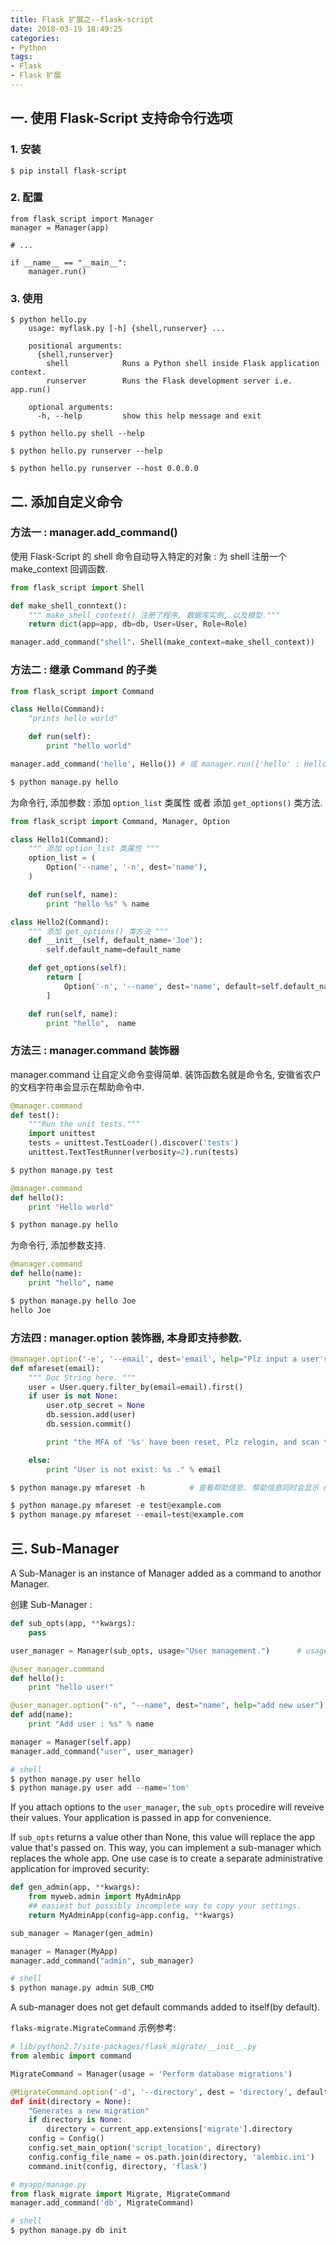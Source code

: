 ```yaml
---
title: Flask 扩展之--flask-script
date: 2018-03-19 18:49:25
categories:
- Python
tags:
- Flask
- Flask 扩展
---
```

## 一. 使用 Flask-Script 支持命令行选项

### 1. 安装
    
    $ pip install flask-script

### 2. 配置

    from flask_script import Manager
    manager = Manager(app)

    # ... 

    if __name__ == "__main__":
        manager.run()

### 3. 使用
    
    $ python hello.py
        usage: myflask.py [-h] {shell,runserver} ...

        positional arguments:
          {shell,runserver}
            shell            Runs a Python shell inside Flask application context.
            runserver        Runs the Flask development server i.e. app.run()

        optional arguments:
          -h, --help         show this help message and exit
    
    $ python hello.py shell --help

    $ python hello.py runserver --help

    $ python hello.py runserver --host 0.0.0.0

## 二. 添加自定义命令

### 方法一 : manager.add_command()

使用 Flask-Script 的 shell 命令自动导入特定的对象 : 为 shell 注册一个 make_context 回调函数.

```Python
from flask_script import Shell

def make_shell_conntext():
    """ make_shell_context() 注册了程序, 数据库实例, 以及模型."""
    return dict(app=app, db=db, User=User, Role=Role)

manager.add_command("shell". Shell(make_context=make_shell_context))    # 添加命令.
```

### 方法二 : 继承 Command 的子类

```Python
from flask_script import Command

class Hello(Command):
    "prints hello world"

    def run(self):
        print "hello world"

manager.add_command('hello', Hello()) # 或 manager.run({'hello' : Hello()})

$ python manage.py hello
```

为命令行, 添加参数 : 添加 `option_list` 类属性 或者 添加 `get_options()` 类方法.
```Python
from flask_script import Command, Manager, Option

class Hello1(Command):
    """ 添加 option_list 类属性 """
    option_list = (
        Option('--name', '-n', dest='name'),
    )

    def run(self, name):
        print "hello %s" % name

class Hello2(Command):
    """ 添加 get_options() 类方法 """
    def __init__(self, default_name='Joe'):
        self.default_name=default_name

    def get_options(self):
        return [
            Option('-n', '--name', dest='name', default=self.default_name),
        ]

    def run(self, name):
        print "hello",  name
```

### 方法三 : manager.command 装饰器

manager.command 让自定义命令变得简单. 装饰函数名就是命令名, 安徽省农户的文档字符串会显示在帮助命令中.

```Python
@manager.command
def test():
    """Run the unit tests."""
    import unittest
    tests = unittest.TestLoader().discover('tests')
    unittest.TextTestRunner(verbosity=2).run(tests)

$ python manage.py test

@manager.command
def hello():
    print "Hello world"

$ python manage.py hello
```

为命令行, 添加参数支持.

```Python
@manager.command
def hello(name):
    print "hello", name

$ python manage.py hello Joe
hello Joe
```

### 方法四 : manager.option 装饰器, 本身即支持参数.

```Python
@manager.option('-e', '--email', dest='email', help="Plz input a user's email address !")
def mfareset(email):
    """ Doc String here. """
    user = User.query.filter_by(email=email).first()
    if user is not None:
        user.otp_secret = None
        db.session.add(user)
        db.session.commit()

        print "the MFA of '%s' have been reset, Plz relogin, and scan the QR code." % email

    else:
        print "User is not exist: %s ." % email

$ python manage.py mfareset -h          # 查看帮助信息. 帮助信息同时会显示 doc_string, 作为辅助帮助信息输出.

$ python manage.py mfareset -e test@example.com
$ python manage.py mfareset --email=test@example.com
```

## 三. Sub-Manager
A Sub-Manager is an instance of Manager added as a command to anothor Manager.

创建 Sub-Manager :
```Python
def sub_opts(app, **kwargs):
    pass

user_manager = Manager(sub_opts, usage="User management.")      # usage 将出现在 --help 的说明中.

@user_manager.command
def hello():
    print "hello user!"

@user_manager.option("-n", "--name", dest="name", help="add new user")
def add(name):
    print "Add user : %s" % name

manager = Manager(self.app)
manager.add_command("user", user_manager)

# shell
$ python manage.py user hello
$ python manage.py user add --name='tom'
```
If you attach options to the `user_manager`, the `sub_opts` procedire will reveive their values. Your application is passed in app for convenience.

If `sub_opts` returns a value other than None, this value will replace the app value that's passed on. This way, you can implement a sub-manager which replaces the whole app. One use case is to create a separate administrative application for improved security:

```Python
def gen_admin(app, **kwargs):
    from myweb.admin import MyAdminApp
    ## easiest but possibly incomplete way to copy your settings.
    return MyAdminApp(config=app.config, **kwargs)

sub_manager = Manager(gen_admin)

manager = Manager(MyApp)
manager.add_command("admin", sub_manager)

# shell
$ python manage.py admin SUB_CMD
```

A sub-manager does not get default commands added to itself(by default).


`flaks-migrate.MigrateCommand` 示例参考:
```Python
# lib/python2.7/site-packages/flask_migrate/__init__.py
from alembic import command

MigrateCommand = Manager(usage = 'Perform database migrations')

@MigrateCommand.option('-d', '--directory', dest = 'directory', default = None, help = "migration script directory (de
def init(directory = None):
    "Generates a new migration"
    if directory is None:
        directory = current_app.extensions['migrate'].directory
    config = Config()
    config.set_main_option('script_location', directory)
    config.config_file_name = os.path.join(directory, 'alembic.ini')
    command.init(config, directory, 'flask')

# myapp/manage.py
from flask_migrate import Migrate, MigrateCommand
manager.add_command('db', MigrateCommand)

# shell
$ python manage.py db init

```